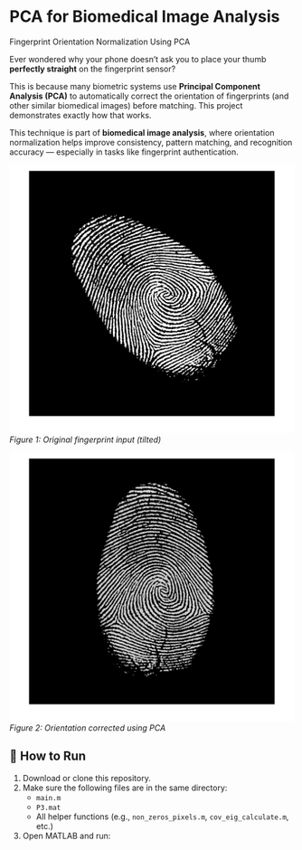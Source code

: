 # PCA for Biomedical Image Analysis
Fingerprint Orientation Normalization Using PCA


Ever wondered why your phone doesn’t ask you to place your thumb **perfectly straight** on the fingerprint sensor?

This is because many biometric systems use **Principal Component Analysis (PCA)** to automatically correct the orientation of fingerprints (and other similar biomedical images) before matching. This project demonstrates exactly how that works.

This technique is part of **biomedical image analysis**, where orientation normalization helps improve consistency, pattern matching, and recognition accuracy — especially in tasks like fingerprint authentication.


![Original Tilted Fingerprint](tilted_fingerprint.png)
*Figure 1: Original fingerprint input (tilted)*

![Corrected Fingerprint](corrected_fingerprint.png)
*Figure 2: Orientation corrected using PCA*

## 🏃 How to Run

1. Download or clone this repository.
2. Make sure the following files are in the same directory:
   - `main.m`
   - `P3.mat`
   - All helper functions (e.g., `non_zeros_pixels.m`, `cov_eig_calculate.m`, etc.)
3. Open MATLAB and run:

